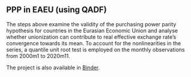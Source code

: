 ## PPP in EAEU (using QADF)
The steps above examine the validity of the purchasing power parity hypothesis for countries in the Eurasian Economic Union and analyse whether unionization can contribute to real effective exchange rate’s convergence towards its mean. To account for the nonlinearities in the series, a quantile unit root test is employed on the monthly observations from 2000m1 to 2020m11.

The project is also available in [Binder](https://mybinder.org/v2/gh/vlad-yeghiazaryan/PPP-in-EAEU/HEAD).
